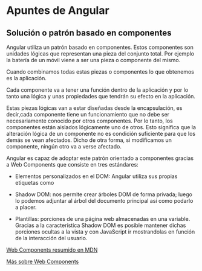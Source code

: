 # Apuntes de Angular
## Solución o patrón basado en componentes
Angular utiliza un patrón basado en componentes. Estos componentes son unidades lógicas que representan una pieza del conjunto total. Por ejemplo la batería de un móvil viene a ser una pieza o componente del mismo.

Cuando combinamos todas estas piezas o componentes lo que obtenemos es la aplicación.

Cada componente va a tener una función dentro de la aplicación y por lo tanto una lógica y unas propiedades que tendrán su efecto en la aplicación.

Estas piezas lógicas van a estar diseñadas desde la encapsulación, es decir,cada componente tiene un funcionamiento que no debe ser necesariamente conocido por otros componentes. Por lo tanto, los componentes están aislados lógicamente uno de otros. Esto significa que la alteración lógica de un componente no es condición suficiente para que los demás se vean afectados. Dicho de otra forma, si modificamos un componente, ningún otro va a verse afectado. 

Angular es capaz de adoptar este patrón orientado a componentes gracias a Web Components que consiste en tres estándares:

* Elementos personalizados en el DOM: Angular utiliza sus propias etiquetas como <app-root>

* Shadow DOM: nos permite crear árboles DOM de forma privada; luego lo podemos adjuntar al árbol del documento principal así como podarlo a placer.

* Plantillas: porciones de una página web almacenadas en una variable. Gracias a la característica Shadow DOM es posible mantener dichas porciones ocultas a la vista y con JavaScript ir mostrandolas en función de la interacción del usuario.

[Web Components resumido en MDN](https://developer.mozilla.org/en-US/docs/Web/Web_Components)

[Más sobre Web Components](https://www.webcomponents.org/introduction#es-modules)